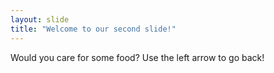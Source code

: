 ```yaml
---
layout: slide
title: "Welcome to our second slide!"
---
```

Would you care for some food?
Use the left arrow to go back!
